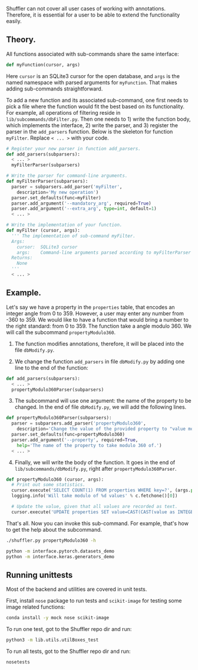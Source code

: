 Shuffler can not cover all user cases of working with annotations.
Therefore, it is essential for a user to be able to extend the functionality easily.


## Theory.

All functions associated with sub-commands share the same interface:
```python
def myFunction(cursor, args)
```

Here `cursor` is an SQLite3 cursor for the open database,
and `args` is the named namespace with parsed arguments
for `myFunction`. That makes adding sub-commands straightforward.

To add a new function and its associated sub-command, one first needs
to pick a file where the function would fit the best based on its functionality.
For example, all operations of filtering reside in `lib/subcommands/dbFilter.py`.
Then one needs to 1) write the function body, which implements the interface,
2) write the parser, and 3) register the parser in the `add_parsers` function.
Below is the skeleton for function `myFilter`. Replace `< ... >` with your code.

```python
# Register your new parser in function add_parsers.
def add_parsers(subparsers):
  < ... >
  myFilterParser(subparsers)

# Write the parser for command-line arguments.
def myFilterParser(subparsers):
  parser = subparsers.add_parser('myFilter',
    description='My new operation')
  parser.set_defaults(func=myFilter)
  parser.add_argument('--mandatory_arg', required=True)
  parser.add_argument('--extra_arg', type=int, default=1)
  < ... >

# Write the implementation of your function.
def myFilter (cursor, args):
  ''' The implementation of sub-command myFilter.
  Args:
    cursor:  SQLite3 cursor
    args:    Command-line arguments parsed according to myFilterParser
  Returns:
    None
  '''
  < ... >
```


## Example.

Let's say we have a property in the `properties` table, that encodes an integer angle from 0 to 359.
However, a user may enter any number from -360 to 359.
We would like to have a function that would bring a number to the right standard: from 0 to 359. The function take a angle modulo 360. We will call the subcommand `propertyModulo360`.

1. The function modifies annotations, therefore, it will be placed into the file `dbModify.py`.

2. We change the function `add_parsers` in file `dbModify.py` by adding one line to the end of the function:

```python
def add_parsers(subparsers):
  < ... >
  propertyModulo360Parser(subparsers)
```

3. The subcommand will use one argument: the name of the property to be changed.
In the end of file `dbModify.py`, we will add the following lines.

```python
def propertyModulo360Parser(subparsers):
  parser = subparsers.add_parser('propertyModulo360',
    description='Change the value of the provided property to "value mod 360."')
  parser.set_defaults(func=propertyModulo360)
  parser.add_argument('--property', required=True,
    help='The name of the property to take modulo 360 of.')
  < ... >
```

4. Finally, we will write the body of the function.
It goes in the end of `lib/subcommands/dbModify.py`, right after `propertyModulo360Parser`.

```python
def propertyModulo360 (cursor, args):
  # Print out some statistics.
  cursor.execute('SELECT COUNT(1) FROM properties WHERE key=?', (args.property,))
  logging.info('Will take modulo of %d values' % c.fetchone()[0])

  # Update the value, given that all values are recorded as text.
  cursor.execute('UPDATE properties SET value=CAST(CAST(value as INTEGER) % 360) as TEXT) WHERE key=?', (args.property,))
```

That's all. Now you can invoke this sub-command.
For example, that's how to get the help about the subcommand.

```bash
./shuffler.py propertyModulo360 -h
```

```bash
python -m interface.pytorch.datasets_demo
python -m interface.keras.generators_demo
```


## Running unittests

Most of the backend and utilities are covered in unit tests.

First, install `nose` package to run tests and `scikit-image` for testing some image related functions:

```bash
conda install -y mock nose scikit-image
```

To run one test, got to the Shuffler repo dir and run:

```bash
python3 -m lib.utils.utilBoxes_test
```

To run all tests, got to the Shuffler repo dir and run:

```bash
nosetests
```
